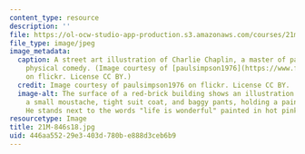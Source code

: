 ```yaml
---
content_type: resource
description: ''
file: https://ol-ocw-studio-app-production.s3.amazonaws.com/courses/21m-846-topics-in-performance-studies-comedy-across-media-spring-2018/446aa55229e3403d780be888d3ceb6b9_21M-846s18.jpg
file_type: image/jpeg
image_metadata:
  caption: A street art illustration of Charlie Chaplin, a master of pantomime and
    physical comedy. (Image courtesy of [paulsimpson1976](https://www.flickr.com/photos/paulsimpson1976/3997514027/in/photolist-76fiDD-ehXucq-GRvio-GRwfr-JuTSrH-GRSsZ-GRXBs-GRymn-9X2DJf-GRC82-GRBR1-acJice-GRNFa-GRYbR-GRWFC-aYM5G6-e1Xpzp-p3PwS-GRSra-GRG1C-GRH2S-GRWH7-9WYN7x-9Hzymm-5wfede-9WYNb6-hurqyi-9X2DzE-8nCbh7-91ai9w-uCr1m4-GRK3i-GRyyc-GRNDW-8zFwws-hp5gg3-GRNS6-4a7Wg4-GRF6M-c6hqCC-qYPgG5-GRKeL-GRQpG-GRxL7-Q2Tjn-96Vhre-GRA8t-GRzKU-GRRfS-GREAP)
    on flickr. License CC BY.)
  credit: Image courtesy of paulsimpson1976 on flickr. License CC BY.
  image-alt: The surface of a red-brick building shows an illustration of a man with
    a small moustache, tight suit coat, and baggy pants, holding a paint can and roller.
    He stands next to the words "life is wonderful" painted in hot pink paint.
resourcetype: Image
title: 21M-846s18.jpg
uid: 446aa552-29e3-403d-780b-e888d3ceb6b9
---
```

